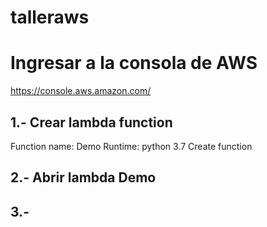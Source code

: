 # talleraws
# Ingresar a la consola de AWS 
https://console.aws.amazon.com/

## 1.- Crear lambda function
Function name: Demo
Runtime: python 3.7 
  Create function
## 2.- Abrir lambda Demo

## 3.- 
